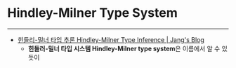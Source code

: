 # Hindley-Milner Type System
---
- [힌들리-밀너 타입 추론 Hindley-Milner Type Inference | Jang's Blog](https://www.palindrom615.dev/hindley-milner-type-inference)
	- **힌들러-밀너 타입 시스템 Hindley-Milner type system**은 이름에서 알 수 있듯이 